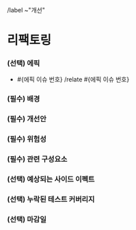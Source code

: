 <!-- 에픽 하위의 이슈일 경우 제목 규칙: [#{에픽 이슈 번호}] ** 리팩토링 -->
/label ~"개선"

리팩토링
==
<!-- 에픽 이슈가 있을 경우 에픽 이슈 번호 필수 기입 -->
### (선택) 에픽
- #{에픽 이슈 번호}
/relate #{에픽 이슈 번호}


<!-- 리팩토링이 필요하게 된 계기 -->
### (필수) 배경


<!-- 어떻게 개선할 것인지 -->
### (필수) 개선안


<!-- 해당 리팩토링으로 위험한 부분 -->
### (필수) 위험성


<!-- 연관된 구성요소 -->
### (필수) 관련 구성요소


<!-- 해당 리팩토링으로 영향이 갈 것 같은 부분 -->
### (선택) 예상되는 사이드 이펙트


<!-- 해당 리팩토링에 연관되었으나 테스트로 커버되지 않는 항목 -->
### (선택) 누락된 테스트 커버리지


<!-- 마감 기한 (ex. 2022/07/17) -->
### (선택) 마감일

